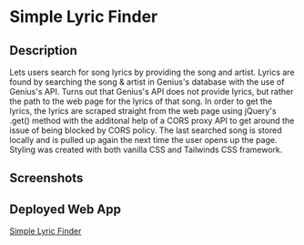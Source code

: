 # Simple Lyric Finder
## Description
Lets users search for song lyrics by providing the song and artist. Lyrics are found by searching the song & artist in Genius's database with the use of Genius's API. Turns out that Genius's API does not provide lyrics, but rather the path to the web page for the lyrics of that song. In order to get the lyrics, the lyrics are scraped straight from the web page using jQuery's .get() method with the additonal help of a CORS proxy API to get around the issue of being blocked by CORS policy. The last searched song is stored locally and is pulled up again the next time the user opens up the page. Styling was created with both vanilla CSS and Tailwinds CSS framework.

## Screenshots

## Deployed Web App
[Simple Lyric Finder](https://cwchilvers.github.io/SimpleLyricFinder/)
